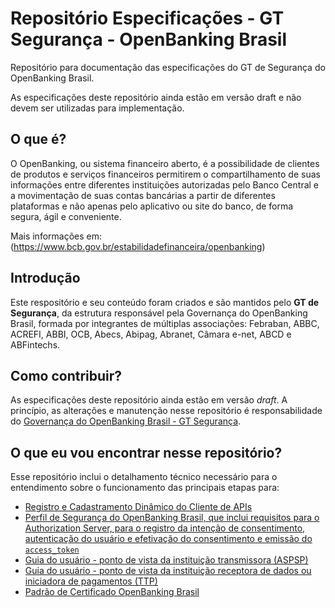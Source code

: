 # Repositório Especificações - GT Segurança - OpenBanking Brasil

Repositório para documentação das especificações do GT de Segurança do OpenBanking Brasil.

As especificações deste repositório ainda estão em versão draft e não devem ser utilizadas para implementação.

## O que é?

O OpenBanking, ou sistema financeiro aberto, é a possibilidade de clientes de produtos e serviços financeiros permitirem o compartilhamento de suas informações entre diferentes instituições autorizadas pelo Banco Central e a movimentação de suas contas bancárias a partir de diferentes plataformas e não apenas pelo aplicativo ou site do banco, de forma segura, ágil e conveniente.

Mais informações em: (https://www.bcb.gov.br/estabilidadefinanceira/openbanking)

## Introdução

Este respositório e seu conteúdo foram criados e são mantidos pelo **GT de Segurança**, da estrutura responsável pela Governança do OpenBanking Brasil, formada por integrantes de múltiplas associações: Febraban, ABBC, ACREFI, ABBI, OCB, Abecs, Abipag, Abranet, Câmara e-net, ABCD e ABFintechs.

## Como contribuir?

As especificações deste repositório ainda estão em versão *draft*. A princípio, as alterações e manutenção nesse repositório é responsabilidade do [Governança do OpenBanking Brasil - GT Segurança](mailto:gt-seguranca@openbankingbr.org).

## O que eu vou encontrar nesse repositório?

Esse repositório inclui o detalhamento técnico necessário para o entendimento sobre o funcionamento das principais etapas para:
 - [Registro e Cadastramento Dinâmico do Cliente de APIs](https://openbanking-brasil.github.io/specs-seguranca/open-banking-brasil-dynamic-client-registration-1_ID1.html)
 - [Perfil de Segurança do OpenBanking Brasil, que inclui requisitos para o Authorization Server, para o registro da intenção de consentimento, autenticação do usuário e efetivação do consentimento e emissão do `access_token`](https://openbanking-brasil.github.io/specs-seguranca/open-banking-brasil-financial-api-1_ID1.html)
 - [Guia do usuário - ponto de vista da instituição transmissora (ASPSP)](https://openbanking-brasil.github.io/specs-seguranca/aspsp-user-guide.html)
 - [Guia do usuário - ponto de vista da instituição receptora de dados ou iniciadora de pagamentos (TTP)](https://openbanking-brasil.github.io/specs-seguranca/aspsp-user-guide.html)
 - [Padrão de Certificado OpenBanking Brasil](https://openbanking-brasil.github.io/specs-seguranca/open-banking-brasil-ICP-certificate-guide.pdf)
